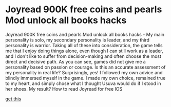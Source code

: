 # Joyread 900K free coins and pearls Mod unlock all books hacks

Joyread 900K free coins and pearls Mod unlock all books hacks - My main personality is solo, my secondary personality is leader, and my third personality is warrior. Taking all of these into consideration, the game tells me that I enjoy doing things alone, even though I can still work as a leader, and I don't like to suffer from decision-making and often choose the most direct and decisive path. As you can see, games did not give me a personality based on passion or courage. Is this an accurate assessment of my personality in real life? Surprisingly, yes! I followed my own advice and blindly immersed myself in the game. I made my own choice, remained true to my heart, and simply chose what I thought Usuva would do if I stood in her shoes. My result? How to read Joyread for free IOS

[get this](https://dlscheat.top/joyread/)
